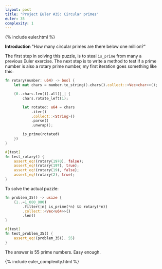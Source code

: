 ```yaml
---
layout: post
title: "Project Euler #35: Circular primes"
euler: 35
complexity: 1
---
```


{% include euler.html %}

**Introduction**
"How many circular primes are there below one million?"

The first step in solving this puzzle, is to steal `is_prime` from many a previous Euler exercise. The next step is to write a method to test if a prime number is also a rotary prime number, my first iteration goes something like this:

```rust
fn rotary(number: u64) -> bool {
    let mut chars = number.to_string().chars().collect::<Vec<char>>();

    (0..chars.len()).all(|_| {
        chars.rotate_left(1);

        let rotated: u64 = chars
            .iter()
            .collect::<String>()
            .parse()
            .unwrap();

        is_prime(rotated)
    })
}

#[test]
fn test_rotary() {
    assert_eq!(rotary(1970), false);
    assert_eq!(rotary(197), true);
    assert_eq!(rotary(19), false);
    assert_eq!(rotary(2), true);
}
```

To solve the actual puzzle:

```rust
fn problem_35() -> usize {
    (1..=1_000_000)
        .filter(|n| is_prime(*n) && rotary(*n))
        .collect::<Vec<u64>>()
        .len()
}

#[test]
fn test_problem_35() {
    assert_eq!(problem_35(), 55)
}
```

The answer is 55 prime numbers. Easy enough.

{% include euler_complexity.html %}
